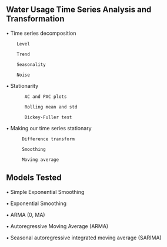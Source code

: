 ## Water Usage Time Series Analysis and Transformation

•	Time series decomposition

	    Level
	    
	    Trend
	    
	    Seasonality
	    
	    Noise
	    
•	Stationarity

           AC and PAC plots
      
           Rolling mean and std
      
           Dickey-Fuller test
      
•	Making our time series stationary

          Difference transform
	   
          Smoothing
	   
          Moving average




## Models Tested

•	Simple Exponential Smoothing

•	Exponential Smoothing

•	ARMA (0, MA)

•	Autoregressive Moving Average (ARMA)

•	Seasonal autoregressive integrated moving average (SARIMA)

